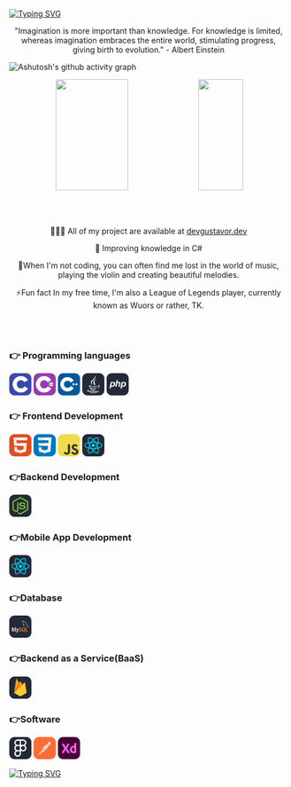 [![Typing SVG](https://readme-typing-svg.demolab.com?font=Fira+Code&weight=300&pause=1000&color=d00000&center=true&vCenter=true&width=1000&lines=Hello%2C+My+Name+is+Gustavo+Ribeiro+%F0%9F%91%8B+;I+am+20+years+old;I+have+a+technical+degree+in+software+Development;Welcome+%F0%9F%98%84+)](https://git.io/typing-svg)

<p align="center">"Imagination is more important than knowledge. For knowledge is limited, whereas imagination embraces the entire world, stimulating progress, giving birth to evolution." - Albert Einstein</p>


![Ashutosh's github activity graph](https://github-readme-activity-graph.vercel.app/graph?username=devgustavor&bg_color=0d1117&color=ffffff&line=d00000&point=ffffff&hide_border=true)

<div align="center">
<img width="51%" height="200px" src="https://github-readme-stats.vercel.app/api?username=devgustavor&theme=github_dark&hide_border=true&include_all_commits=false&count_private=false">
<img width="40%" height="200px" src="https://github-readme-stats.vercel.app/api/top-langs/?username=devgustavor&theme=github_dark&hide_border=true&include_all_commits=false&count_private=false&layout=compact">

</div>

<br></br>

<div align="center">

👨🏾‍💻 All of my project are available at [devgustavor.dev](https://devgustavor.github.io)

 🔷 Improving knowledge in C#
 
🎻When I'm not coding, you can often find me lost in the world of music, playing the violin and creating beautiful melodies.

 ⚡Fun fact In my free time, I'm also a League of Legends player, currently known as Wuors or rather, TK.
</div>


<br><br>

### 👉 Programming languages
<p align="left">
 <img src="https://raw.githubusercontent.com/tandpfun/skill-icons/main/icons/C.svg" alt="c" width="40" height="40"/>
 <img src="https://raw.githubusercontent.com/tandpfun/skill-icons/main/icons/CS.svg" alt="csharp" width="40" height="40"/>
 <img src="https://raw.githubusercontent.com/tandpfun/skill-icons/main/icons/CPP.svg" alt="cplusplus" width="40" height="40"/>
 <img src="https://raw.githubusercontent.com/tandpfun/skill-icons/main/icons/Java-Dark.svg" alt="java" width="40" height="40"/>
 <img src="https://raw.githubusercontent.com/tandpfun/skill-icons/main/icons/PHP-Dark.svg" alt="php" width="40" height="40"/>
</p>


### 👉 Frontend Development
<p align="left">
<img src="https://raw.githubusercontent.com/tandpfun/skill-icons/main/icons/HTML.svg" alt="html5" width="40" height="40"/>
<img src="https://raw.githubusercontent.com/tandpfun/skill-icons/main/icons/CSS.svg" alt="css3" width="40" height="40"/>
<img src="https://raw.githubusercontent.com/tandpfun/skill-icons/main/icons/JavaScript.svg" alt="javascript" width="40" height="40"/>
 <img src="https://raw.githubusercontent.com/tandpfun/skill-icons/main/icons/React-Dark.svg" alt="react" width="40" height="40"/>
</p>

### 👉Backend Development
<p align="left">
<img src="https://raw.githubusercontent.com/tandpfun/skill-icons/main/icons/NodeJS-Dark.svg" alt="nodejs" width="40" height="40"/>
</p>

### 👉Mobile App Development
<p align="left">
<img src="https://raw.githubusercontent.com/tandpfun/skill-icons/main/icons/React-Dark.svg" alt="reactnative" width="40" height="40"/>
</p> 

### 👉Database
<p align="left">
<img src="https://raw.githubusercontent.com/tandpfun/skill-icons/main/icons/MySQL-Dark.svg" alt="mysql" width="40" height="40"/>
</p> 

### 👉Backend as a Service(BaaS)
<p align="left">
<img src="https://raw.githubusercontent.com/tandpfun/skill-icons/main/icons/Firebase-Dark.svg" alt="firebase" width="40" height="40"/>
</p> 

### 👉Software
<p align="left">
 <img src="https://raw.githubusercontent.com/tandpfun/skill-icons/main/icons/Figma-Dark.svg" alt="figma" width="40" height="40"/> 
<img src="https://raw.githubusercontent.com/tandpfun/skill-icons/main/icons/Postman.svg" alt="postman" width="40" height="40"/>
 <img src="https://raw.githubusercontent.com/tandpfun/skill-icons/main/icons/XD.svg" alt="xd" width="40" height="40"/>
</p>
 
[![Typing SVG](https://readme-typing-svg.demolab.com?font=Fira+Code&weight=300&pause=1000&color=FF8C00&center=true&vCenter=true&repeat=false&width=1000&lines=My+currently+primary+projects+%E2%AC%87%EF%B8%8F)](https://git.io/typing-svg)
